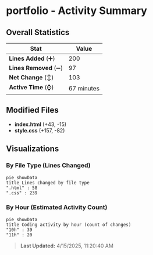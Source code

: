 # portfolio - Activity Summary 

## Overall Statistics

| Stat                   | Value                                                             |
| ---------------------- | ----------------------------------------------------------------- |
| **Lines Added** (➕)   | 200                                          |
| **Lines Removed** (➖) | 97                                        |
| **Net Change** (↕)    | 103                |
| **Active Time** (⌚)   | 67 minutes |


## Modified Files
- **index.html** (+43, -15)
- **style.css** (+157, -82)

## Visualizations

### By File Type (Lines Changed)

```mermaid
pie showData
title Lines changed by file type
".html" : 58
".css" : 239
```

### By Hour (Estimated Activity Count)

```mermaid
pie showData
title Coding activity by hour (count of changes)
"10h" : 39
"11h" : 20
```


> **Last Updated:** 4/15/2025, 11:20:40 AM
